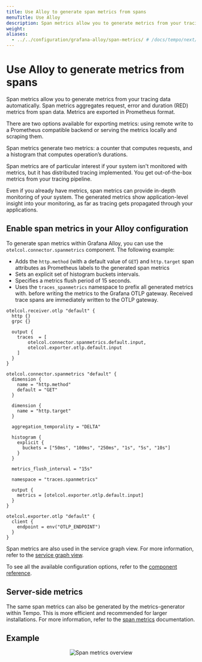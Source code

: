 ```yaml
---
title: Use Alloy to generate span metrics from spans
menuTitle: Use Alloy
description: Span metrics allow you to generate metrics from your tracing data automatically.
weight:
aliases:
  - ../../configuration/grafana-alloy/span-metrics/ # /docs/tempo/next/configuration/grafana-alloy/span-metrics/
---
```



# Use Alloy to generate metrics from spans

Span metrics allow you to generate metrics from your tracing data automatically.
Span metrics aggregates request, error and duration (RED) metrics from span data.
Metrics are exported in Prometheus format.

There are two options available for exporting metrics: using remote write to a Prometheus compatible backend or serving the metrics locally and scraping them.

Span metrics generate two metrics: a counter that computes requests, and a histogram that computes operation’s durations.

Span metrics are of particular interest if your system isn't monitored with metrics,
but it has distributed tracing implemented.
You get out-of-the-box metrics from your tracing pipeline.

Even if you already have metrics, span metrics can provide in-depth monitoring of your system.
The generated metrics show application-level insight into your monitoring,
as far as tracing gets propagated through your applications.

## Enable span metrics in your Alloy configuration

To generate span metrics within Grafana Alloy, you can use the `otelcol.connector.spanmetrics` component.
The following example:
* Adds the `http.method` (with a default value of `GET`) and `http.target` span attributes as Prometheus labels
    to the generated span metrics
* Sets an explicit set of histogram buckets intervals.
* Specifies a metrics flush period of 15 seconds.
* Uses the `traces_spanmetrics` namespace to prefix all generated metrics with.
before writing the metrics to the Grafana OTLP gateway.
Received trace spans are immediately written to the OTLP gateway.

```alloy
otelcol.receiver.otlp "default" {
  http {}
  grpc {}

  output {
    traces  = [
        otelcol.connector.spanmetrics.default.input,
        otelcol.exporter.otlp.default.input
    ]
  }
}

otelcol.connector.spanmetrics "default" {
  dimension {
    name = "http.method"
    default = "GET"
  }

  dimension {
    name = "http.target"
  }

  aggregation_temporality = "DELTA"

  histogram {
    explicit {
      buckets = ["50ms", "100ms", "250ms", "1s", "5s", "10s"]
    }
  }

  metrics_flush_interval = "15s"

  namespace = "traces.spanmetrics"

  output {
    metrics = [otelcol.exporter.otlp.default.input]
  }
}

otelcol.exporter.otlp "default" {
  client {
    endpoint = env("OTLP_ENDPOINT")
  }
}
```

Span metrics are also used in the service graph view.
For more information, refer to the [service graph view](https://grafana.com/docs/tempo/<TEMPO_VERSION>/metrics-generator/service-graph-view).

To see all the available configuration options, refer to the [component reference](https://grafana.com/docs/alloy/latest/reference/components/otelcol.connector.spanmetrics/).

## Server-side metrics

The same span metrics can also be generated by the metrics-generator within Tempo.
This is more efficient and recommended for larger installations.
For more information, refer to the [span metrics](https://grafana.com/docs/tempo/<TEMPO_VERSION>/metrics-generator/span_metrics) documentation.

## Example

<p align="center"><img src="/media/docs/tempo/metrics/span-metrics-example.png" alt="Span metrics overview"></p>
